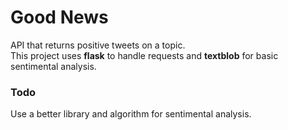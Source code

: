 # Good News
API that returns positive tweets on a topic.<br>
This project uses **flask** to handle requests and **textblob** for basic sentimental analysis.

### Todo
Use a better library and algorithm for sentimental analysis.
